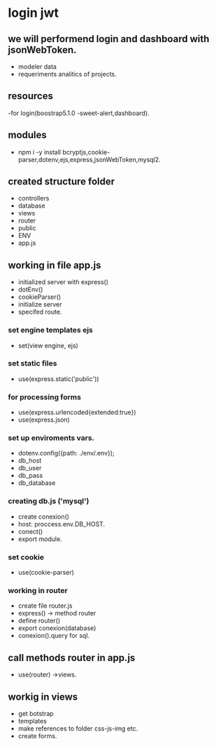 # login jwt
 ## we will performend login and dashboard with jsonWebToken.
- modeler data 
- requeriments analitics of projects. 
 ## resources
-for login(boostrap5.1.0 -sweet-alert,dashboard).
 ## modules
- npm i -y install bcryptjs,cookie-parser,dotenv,ejs,express,jsonWebToken,mysql2.
## created structure folder 
- controllers
- database
- views
- router
- public
- ENV
- app.js
## working in file app.js
- initialized server with express()
- dotEnv()
- cookieParser()
- initialize server
- specifed route.
### set engine templates ejs
- set(view engine, ejs)
### set static files
- use(express.static('public'))
### for processing forms
- use(express.urlencoded{extended:true})
- use(express.json)
### set up enviroments vars.
- dotenv.config({path: ./env/.env});
- db_host
- db_user
- db_pass
- db_database
### creating db.js ('mysql')
- create conexion()
- host: proccess.env.DB_HOST.
- conect()
- export module.
### set cookie 
- use(cookie-parser)
### working in router
- create file router.js
- express() -> method router
- define router()
- export conexion(database)
- conexion().query for sql.
## call methods router in app.js
- use(router) ->views.
## workig in views
- get botstrap
- templates
- make references to folder css-js-img etc.
- create forms.

  
  





